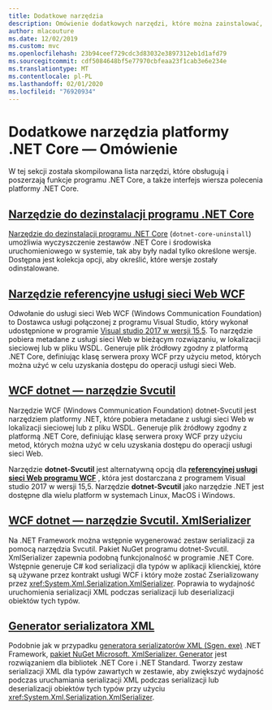 ```yaml
---
title: Dodatkowe narzędzia
description: Omówienie dodatkowych narzędzi, które można zainstalować, które obsługują i poszerzają funkcje platformy .NET Core.
author: mlacouture
ms.date: 12/02/2019
ms.custom: mvc
ms.openlocfilehash: 23b94ceef729cdc3d83032e3897312eb1d1afd79
ms.sourcegitcommit: cdf5084648bf5e77970cbfeaa23f1cab3e6e234e
ms.translationtype: MT
ms.contentlocale: pl-PL
ms.lasthandoff: 02/01/2020
ms.locfileid: "76920934"
---
```

# <a name="net-core-additional-tools-overview"></a>Dodatkowe narzędzia platformy .NET Core — Omówienie

W tej sekcji została skompilowana lista narzędzi, które obsługują i poszerzają funkcje programu .NET Core, a także interfejs wiersza polecenia platformy .NET Core.

## <a name="net-core-uninstall-tooluninstall-toolmd"></a>[Narzędzie do dezinstalacji programu .NET Core](uninstall-tool.md)

[Narzędzie do dezinstalacji programu .NET Core](https://github.com/dotnet/cli-lab/releases) (`dotnet-core-uninstall`) umożliwia wyczyszczenie zestawów .NET Core i środowiska uruchomieniowego w systemie, tak aby były nadal tylko określone wersje. Dostępna jest kolekcja opcji, aby określić, które wersje zostały odinstalowane.

## <a name="wcf-web-service-reference-toolwcf-web-service-reference-guidemd"></a>[Narzędzie referencyjne usługi sieci Web WCF](wcf-web-service-reference-guide.md)

Odwołanie do usługi sieci Web WCF (Windows Communication Foundation) to Dostawca usługi połączonej z programu Visual Studio, który wykonał udostępnione w programie [Visual studio 2017 w wersji 15,5](/visualstudio/releasenotes/vs2017-relnotes-v15.5#WCFTools). To narzędzie pobiera metadane z usługi sieci Web w bieżącym rozwiązaniu, w lokalizacji sieciowej lub w pliku WSDL. Generuje plik źródłowy zgodny z platformą .NET Core, definiując klasę serwera proxy WCF przy użyciu metod, których można użyć w celu uzyskania dostępu do operacji usługi sieci Web.

## <a name="wcf-dotnet-svcutil-tooldotnet-svcutil-guidemd"></a>[WCF dotnet — narzędzie Svcutil](dotnet-svcutil-guide.md)

Narzędzie WCF (Windows Communication Foundation) dotnet-Svcutil jest narzędziem platformy .NET, które pobiera metadane z usługi sieci Web w lokalizacji sieciowej lub z pliku WSDL. Generuje plik źródłowy zgodny z platformą .NET Core, definiując klasę serwera proxy WCF przy użyciu metod, których można użyć w celu uzyskania dostępu do operacji usługi sieci Web.

Narzędzie **dotnet-Svcutil** jest alternatywną opcją dla [**referencyjnej usługi sieci Web programu WCF**](wcf-web-service-reference-guide.md) , która jest dostarczana z programem Visual studio 2017 w wersji 15,5. Narzędzie **dotnet-Svcutil** jako narzędzie .NET jest dostępne dla wielu platform w systemach Linux, MacOS i Windows.

## <a name="wcf-dotnet-svcutilxmlserializer-tooldotnet-svcutilxmlserializer-guidemd"></a>[WCF dotnet — narzędzie Svcutil. XmlSerializer](dotnet-svcutil.xmlserializer-guide.md)

Na .NET Framework można wstępnie wygenerować zestaw serializacji za pomocą narzędzia Svcutil. Pakiet NuGet programu dotnet-Svcutil. XmlSerializer zapewnia podobną funkcjonalność w programie .NET Core. Wstępnie generuje C# kod serializacji dla typów w aplikacji klienckiej, które są używane przez kontrakt usługi WCF i który może zostać Zserializowany przez <xref:System.Xml.Serialization.XmlSerializer>. Poprawia to wydajność uruchomienia serializacji XML podczas serializacji lub deserializacji obiektów tych typów.

## <a name="xml-serializer-generatorxml-serializer-generatormd"></a>[Generator serializatora XML](xml-serializer-generator.md)

Podobnie jak w przypadku [generatora serializatorów XML (Sgen. exe)](../../standard/serialization/xml-serializer-generator-tool-sgen-exe.md) .NET Framework, [pakiet NuGet Microsoft. XmlSerializer. Generator](https://www.nuget.org/packages/Microsoft.XmlSerializer.Generator) jest rozwiązaniem dla bibliotek .NET Core i .NET Standard. Tworzy zestaw serializacji XML dla typów zawartych w zestawie, aby zwiększyć wydajność podczas uruchamiania serializacji XML podczas serializacji lub deserializacji obiektów tych typów przy użyciu <xref:System.Xml.Serialization.XmlSerializer>.
